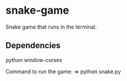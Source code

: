 # snake-game
Snake game that runs in the terminal.

## Dependencies
python
window-curses

Command to run the game:
=> python snake.py
